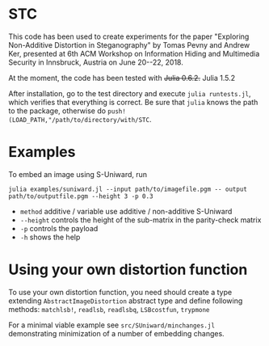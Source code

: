 # STC

This code has been used to create experiments for the paper "Exploring Non-Additive Distortion in Steganography" by Tomas Pevny and Andrew Ker, presented at 6th ACM Workshop on Information Hiding and Multimedia Security in Innsbruck, Austria on June 20--22, 2018.

At the moment, the code has been tested with ~~Julia 0.6.2.~~ Julia 1.5.2

After installation, go to the test directory and execute `julia runtests.jl`, which verifies that everything is correct. Be sure that `julia` knows the path to the package, otherwise do `push!(LOAD_PATH,"/path/to/directory/with/STC`.

# Examples

To embed an image using S-Uniward, run

`julia examples/suniward.jl --input path/to/imagefile.pgm -- output path/to/outputfile.pgm --height 3 -p 0.3`

  - `method`    additive / variable use additive / non-additive S-Uniward
  - `--height`  controls the height of the sub-matrix in the parity-check matrix
  - `-p`        controls the payload
  - `-h`        shows the help


# Using your own distortion function

To use your own distortion function, you need should create a type extending  `AbstractImageDistortion` abstract type and define following methods: `matchlsb!`, `readlsb`, `readlsbq`, `LSBcostfun`, `trypmone`

For a minimal viable example see `src/SUniward/minchanges.jl` demonstrating minimization of a number of embedding changes. 
